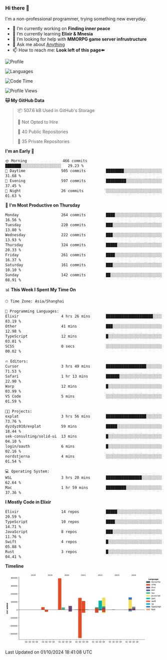 ### Hi there 👋

I'm a non-professional programmer, trying something new everyday.

<!--
**dyzdyz010/dyzdyz010** is a ✨ _special_ ✨ repository because its `README.md` (this file) appears on your GitHub profile.
-->

- 🔭 I’m currently working on **Finding inner peace**
- 🌱 I’m currently learning **Elixir & Mnesia**
- 🤔 I’m looking for help with **MMORPG game server infrustructure**
- 💬 Ask me about [Anything](https://github.com/dyzdyz010/dyzdyz010/issues)
- 📫 How to reach me: **Look left of this page⬅️**

<!-- - 👯 I’m looking to collaborate on
- 😄 Pronouns: ...
- ⚡ Fun fact: ...
 -->
 
![Profile](https://github-readme-stats.vercel.app/api?username=dyzdyz010&count_private=true&show_icons=true&theme=dracula)

![Languages](https://github-readme-stats.vercel.app/api/top-langs/?username=dyzdyz010&layout=compact&theme=dracula)

<!--START_SECTION:waka-->
![Code Time](http://img.shields.io/badge/Code%20Time-1%2C816%20hrs%2039%20mins-blue)

![Profile Views](http://img.shields.io/badge/Profile%20Views-1-blue)

**🐱 My GitHub Data** 

> 📦 507.6 kB Used in GitHub's Storage 
 > 
> 🚫 Not Opted to Hire
 > 
> 📜 40 Public Repositories 
 > 
> 🔑 35 Private Repositories 
 > 
**I'm an Early 🐤** 

```text
🌞 Morning                466 commits         ███████░░░░░░░░░░░░░░░░░░   29.23 % 
🌆 Daytime                505 commits         ████████░░░░░░░░░░░░░░░░░   31.68 % 
🌃 Evening                597 commits         █████████░░░░░░░░░░░░░░░░   37.45 % 
🌙 Night                  26 commits          ░░░░░░░░░░░░░░░░░░░░░░░░░   01.63 % 
```
📅 **I'm Most Productive on Thursday** 

```text
Monday                   264 commits         ████░░░░░░░░░░░░░░░░░░░░░   16.56 % 
Tuesday                  220 commits         ███░░░░░░░░░░░░░░░░░░░░░░   13.80 % 
Wednesday                222 commits         ███░░░░░░░░░░░░░░░░░░░░░░   13.93 % 
Thursday                 324 commits         █████░░░░░░░░░░░░░░░░░░░░   20.33 % 
Friday                   261 commits         ████░░░░░░░░░░░░░░░░░░░░░   16.37 % 
Saturday                 161 commits         ███░░░░░░░░░░░░░░░░░░░░░░   10.10 % 
Sunday                   142 commits         ██░░░░░░░░░░░░░░░░░░░░░░░   08.91 % 
```


📊 **This Week I Spent My Time On** 

```text
🕑︎ Time Zone: Asia/Shanghai

💬 Programming Languages: 
Elixir                   4 hrs 26 mins       █████████████████████░░░░   83.19 % 
Other                    41 mins             ███░░░░░░░░░░░░░░░░░░░░░░   12.98 % 
TypeScript               12 mins             █░░░░░░░░░░░░░░░░░░░░░░░░   03.81 % 
SCSS                     0 secs              ░░░░░░░░░░░░░░░░░░░░░░░░░   00.02 % 

🔥 Editors: 
Cursor                   3 hrs 49 mins       ██████████████████░░░░░░░   71.53 % 
Safari                   1 hr 13 mins        ██████░░░░░░░░░░░░░░░░░░░   22.90 % 
Warp                     12 mins             █░░░░░░░░░░░░░░░░░░░░░░░░   03.99 % 
VS Code                  5 mins              ░░░░░░░░░░░░░░░░░░░░░░░░░   01.59 % 

🐱‍💻 Projects: 
explat                   3 hrs 56 mins       ██████████████████░░░░░░░   73.76 % 
dyzdyz010/explat         59 mins             █████░░░░░░░░░░░░░░░░░░░░   18.44 % 
sek-consulting/solid-ui  13 mins             █░░░░░░░░░░░░░░░░░░░░░░░░   04.10 % 
login/oauth              6 mins              █░░░░░░░░░░░░░░░░░░░░░░░░   02.16 % 
nordstjerna              4 mins              ░░░░░░░░░░░░░░░░░░░░░░░░░   01.54 % 

💻 Operating System: 
WSL                      3 hrs 20 mins       ████████████████░░░░░░░░░   62.64 % 
Mac                      1 hr 59 mins        █████████░░░░░░░░░░░░░░░░   37.36 % 
```

**I Mostly Code in Elixir** 

```text
Elixir                   14 repos            █████░░░░░░░░░░░░░░░░░░░░   20.59 % 
TypeScript               10 repos            ████░░░░░░░░░░░░░░░░░░░░░   14.71 % 
JavaScript               8 repos             ███░░░░░░░░░░░░░░░░░░░░░░   11.76 % 
Swift                    4 repos             █░░░░░░░░░░░░░░░░░░░░░░░░   05.88 % 
Rust                     3 repos             █░░░░░░░░░░░░░░░░░░░░░░░░   04.41 % 
```



**Timeline**

![Lines of Code chart](https://raw.githubusercontent.com/dyzdyz010/dyzdyz010/master/assets/bar_graph.png)


 Last Updated on 01/10/2024 18:41:08 UTC
<!--END_SECTION:waka-->
